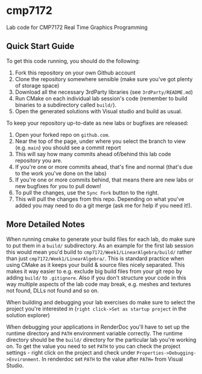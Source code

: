 # cmp7172
Lab code for CMP7172 Real Time Graphics Programming

## Quick Start Guide

To get this code running, you should do the following:
1. Fork this repository on your own Github account
2. Clone the repository somewhere sensible (make sure you've got plenty of storage space)
3. Download all the necessary 3rdParty libraries (see `3rdParty/README.md`)
4. Run CMake on each individual lab session's code (remember to build binaries to a subdirectory called `build/`).
5. Open the generated solutions with Visual studio and build as usual.

To keep your repository up-to-date as new labs or bugfixes are released:
1. Open your forked repo on `github.com`.
2. Near the top of the page, under where you select the branch to view (e.g. `main`) you should see a commit report
3. This will say how many commits ahead of/behind this lab code repository you are.
4. If you're one or more commits ahead, that's fine and normal (that's due to the work you've done on the labs)
5. If you're one or more commits behind, that means there are new labs or new bugfixes for you to pull down!
6. To pull the changes, use the `Sync Fork` button to the right.
7. This will pull the changes from this repo. Depending on what you've added you may need to do a git merge (ask me for help if you need it!).

## More Detailed Notes

When running cmake to generate your build files for each lab, do make sure to put them in a `build/` subdirectory.
As an example for the first lab session this would mean you'd build to `cmp7172/Week1/LinearAlgebra/build/` rather than just `cmp7172/Week1/LinearAlgebra/`.
This is standard practice when using CMake as it keeps your build & source files nicely separated.
This makes it way easier to e.g. exclude big build files from your git repo by adding `build/` to `.gitignore`.
Also if you don't structure your code in this way multiple aspects of the lab code may break, e.g. meshes and textures not found, DLLs not found and so on.

When building and debugging your lab exercises do make sure to select the project you're interested in (`right click->Set as startup project` in the solution explorer)

When debugging your applications in RenderDoc you'll have to set up the runtime directory and `PATH` environment variable correctly.
The runtime directory should be the `build/` directory for the particular lab you're working on.
To get the value you need to set `PATH` to you can check the project settings - right click on the project and check under `Properties->Debugging->Environment`. In renderdoc set `PATH` to the value after `PATH=` from Visual Studio.
